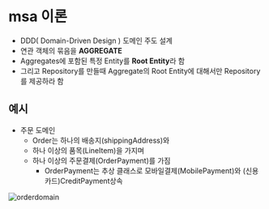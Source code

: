# msa 이론
  - DDD( Domain-Driven Design ) 도메인 주도 설계
  - 연관 객체의 묶음을 **AGGREGATE**
  - Aggregates에 포함된 특정 Entity를 **Root Entity**라 함
  - 그리고 Repository를 만들때 Aggregate의 Root Entity에 대해서만 Repository를 제공하라 함
 
 ## 예시
  - 주문 도메인
    - Order는 하나의 배송지(shippingAddress)와 
    - 하나 이상의 품목(LineItem)을 가지며
    - 하나 이상의 주문결제(OrderPayment)를 가짐
      - OrderPayment는 추상 클래스로 모바일결제(MobilePayment)와 (신용카드)CreditPayment상속
  
![orderdomain](https://user-images.githubusercontent.com/94466572/170524254-3e2847db-3a9f-469d-aa9a-edbac799dec6.png)
